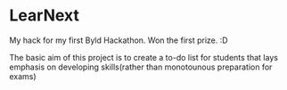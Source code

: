 # LearNext

My hack for my first Byld Hackathon.  Won the first prize. :D 

The basic aim of this project is to create a to-do list for students that lays emphasis on developing skills(rather than monotounous preparation for exams)
 
